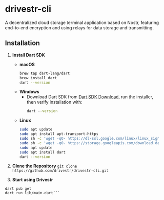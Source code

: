 # drivestr-cli
A decentralized cloud storage terminal application based on Nostr, featuring end-to-end encryption and using relays for data storage and transmitting.

## Installation

1. **Install Dart SDK**

   - **macOS**
     ```bash
     brew tap dart-lang/dart
     brew install dart
     dart --version
     ```
   - **Windows**
     - Download Dart SDK from [Dart SDK Download](https://dart.dev/get-dart), run the installer, then verify installation with:
       ```cmd
       dart --version
       ```
   - **Linux**
     ```bash
     sudo apt update
     sudo apt install apt-transport-https
     sudo sh -c 'wget -qO- https://dl-ssl.google.com/linux/linux_signing_key.pub | apt-key add -'
     sudo sh -c 'wget -qO- https://storage.googleapis.com/download.dartlang.org/linux/debian/dart_stable.list > /etc/apt/sources.list.d/dart_stable.list'
     sudo apt update
     sudo apt install dart
     dart --version
     ```

2. **Clone the Repository**
   ```git clone https://github.com/drivestr/drivestr-cli.git```

3. **Start using Drivestr**

```cd drivestr-cli
dart pub get
dart run lib/main.dart```
